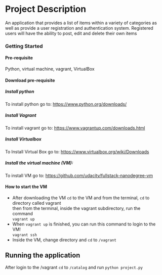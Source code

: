 # Project Description
 An application that provides a list of items within a variety of categories as well as provide a user registration and authentication system. Registered users will have the ability to post, edit and delete their own items
### Getting Started 
#### Pre-requisite
Python, virtual machine, vagrant, VirtualBox
#### Download pre-requisite
##### Install python <br />
To install python go to: https://www.python.org/downloads/ <br />
##### Install Vagrant <br />
To install vagrant go to: https://www.vagrantup.com/downloads.html <br />
##### Install Virtualbox <br />
To Install Virtual Box go to: https://www.virtualbox.org/wiki/Downloads 
##### Install the virtual machine (VM):<br />
To install VM go to: https://github.com/udacity/fullstack-nanodegree-vm <br />
#### How to start the VM <br />
  * After downloading the VM ```cd``` to the VM and from the terminal, ```cd``` to directory called vagrant <br /> 
 then from the terminal, inside the vagrant subdirectory, run the command <br /> 
  ```vagrant up``` <br />
  * When ```vagrant up``` is finished, you can run this command to login to the VM!<br />
  ```vagrant ssh``` 
  * Inside the VM, change directory and ```cd``` to  ```/vagrant```
## Running the application  
After login to the /vagrant ```cd``` to ```/catalog``` and run ```python project.py```<br />
